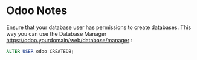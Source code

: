 # Odoo Notes

Ensure that your database user has permissions to create databases. This way you can use the Database Manager https://odoo.yourdomain/web/database/manager :

``` sql
ALTER USER odoo CREATEDB;
```


